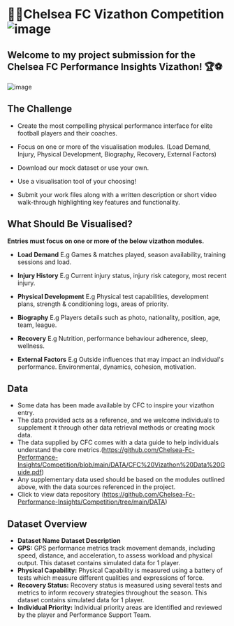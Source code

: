 # 🩵💙Chelsea FC Vizathon Competition ![image](https://github.com/user-attachments/assets/cef87cac-13f0-4a0c-820e-88936521b3ad)

## Welcome to my project submission for the Chelsea FC Performance Insights Vizathon! 🏆⚽
![image](https://github.com/user-attachments/assets/6e6d6c1a-1047-4423-aaa0-1c14855fce54)

## **The Challenge**

* Create the most compelling physical performance interface for elite football players and their coaches.

* Focus on one or more of the visualisation modules. (Load Demand, Injury, Physical Development, Biography, Recovery, External Factors)

* Download our mock dataset or use your own.

* Use a visualisation tool of your choosing!

* Submit your work files along with a written description or short video walk-through highlighting key features and functionality.

## What Should Be Visualised?

**Entries must focus on one or more of the below vizathon modules.**

* **Load Demand**
  E.g Games & matches played, season availability, training sessions and load.

* **Injury History**
  E.g Current injury status, injury risk category, most recent injury.

* **Physical Development**
  E.g Physical test capabilities, development plans, strength & conditioning logs, areas of priority.

* **Biography**
  E.g Players details such as photo, nationality, position, age, team, league.

* **Recovery**
  E.g Nutrition, performance behaviour adherence, sleep, wellness.

* **External Factors**
  E.g Outside influences that may impact an individual's performance. Environmental, dynamics, cohesion, motivation.

## **Data**

* Some data has been made available by CFC to inspire your vizathon entry.
* The data provided acts as a reference, and we welcome individuals to supplement it through other data retrieval methods or creating mock data.
* The data supplied by CFC comes with a data guide to help individuals understand the core metrics.(https://github.com/Chelsea-Fc-Performance-Insights/Competition/blob/main/DATA/CFC%20Vizathon%20Data%20Guide.pdf)
* Any supplementary data used should be based on the modules outlined above, with the data sources referenced in the project.
* Click to view data repository (https://github.com/Chelsea-Fc-Performance-Insights/Competition/tree/main/DATA)

## **Dataset Overview**

* **Dataset Name**	           **Dataset Description**
* **GPS:**                	     GPS performance metrics track movement demands, including speed, distance, and acceleration, to assess workload and physical output. This dataset 
                                 contains simulated data for 1 player.
* **Physical Capability:** 	     Physical Capability is measured using a battery of tests which measure different qualities and expressions of force.
* **Recovery Status:**            Recovery status is measured using several tests and metrics to inform recovery strategies throughout the season. This dataset contains simulated data 
                                 for 1 player.
* **Individual Priority:**        Individual priority areas are identified and reviewed by the player and Performance Support Team.
